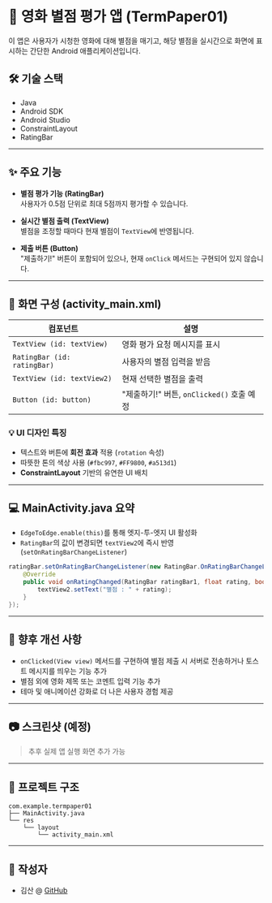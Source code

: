 # 📱 영화 별점 평가 앱 (TermPaper01)

이 앱은 사용자가 시청한 영화에 대해 별점을 매기고, 해당 별점을 실시간으로 화면에 표시하는 간단한 Android 애플리케이션입니다.

## 🛠 기술 스택
- Java
- Android SDK
- Android Studio
- ConstraintLayout
- RatingBar

---

## ✨ 주요 기능

- **별점 평가 기능 (RatingBar)**  
  사용자가 0.5점 단위로 최대 5점까지 평가할 수 있습니다.

- **실시간 별점 출력 (TextView)**  
  별점을 조정할 때마다 현재 별점이 `TextView`에 반영됩니다.

- **제출 버튼 (Button)**  
  "제출하기!" 버튼이 포함되어 있으나, 현재 `onClick` 메서드는 구현되어 있지 않습니다.

---

## 📄 화면 구성 (activity_main.xml)

| 컴포넌트 | 설명 |
|---------|------|
| `TextView (id: textView)` | 영화 평가 요청 메시지를 표시 |
| `RatingBar (id: ratingBar)` | 사용자의 별점 입력을 받음 |
| `TextView (id: textView2)` | 현재 선택한 별점을 출력 |
| `Button (id: button)` | "제출하기!" 버튼, `onClicked()` 호출 예정 |

### 💡 UI 디자인 특징
- 텍스트와 버튼에 **회전 효과** 적용 (`rotation` 속성)
- 따뜻한 톤의 색상 사용 (`#fbc997`, `#FF9800`, `#a513d1`)
- **ConstraintLayout** 기반의 유연한 UI 배치

---

## 💻 MainActivity.java 요약

- `EdgeToEdge.enable(this)`를 통해 엣지-투-엣지 UI 활성화
- `RatingBar`의 값이 변경되면 `textView2`에 즉시 반영 (`setOnRatingBarChangeListener`)

```java
ratingBar.setOnRatingBarChangeListener(new RatingBar.OnRatingBarChangeListener() {
    @Override
    public void onRatingChanged(RatingBar ratingBar1, float rating, boolean fromUser) {
        textView2.setText("별점 : " + rating);
    }
});
```

---

## 🔧 향후 개선 사항
- `onClicked(View view)` 메서드를 구현하여 별점 제출 시 서버로 전송하거나 토스트 메시지를 띄우는 기능 추가
- 별점 외에 영화 제목 또는 코멘트 입력 기능 추가
- 테마 및 애니메이션 강화로 더 나은 사용자 경험 제공

---

## 📷 스크린샷 (예정)
> 추후 실제 앱 실행 화면 추가 가능

---

## 📂 프로젝트 구조

```
com.example.termpaper01
├── MainActivity.java
└── res
    └── layout
        └── activity_main.xml
```

---

## 📝 작성자
- 김산 @ [GitHub](https://github.com/mipotapota)  
